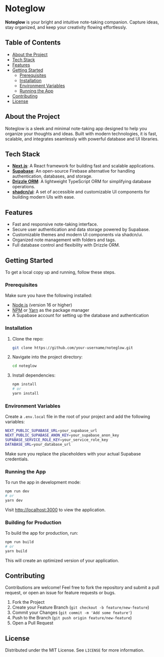 
# Noteglow

**Noteglow** is your bright and intuitive note-taking companion. Capture ideas, stay organized, and keep your creativity flowing effortlessly.

## Table of Contents

- [About the Project](#about-the-project)
- [Tech Stack](#tech-stack)
- [Features](#features)
- [Getting Started](#getting-started)
  - [Prerequisites](#prerequisites)
  - [Installation](#installation)
  - [Environment Variables](#environment-variables)
  - [Running the App](#running-the-app)
- [Contributing](#contributing)
- [License](#license)

## About the Project

Noteglow is a sleek and minimal note-taking app designed to help you organize your thoughts and ideas. Built with modern technologies, it is fast, scalable, and integrates seamlessly with powerful database and UI libraries.

## Tech Stack

- **[Next.js](https://nextjs.org/)**: A React framework for building fast and scalable applications.
- **[Supabase](https://supabase.com/)**: An open-source Firebase alternative for handling authentication, databases, and storage.
- **[Drizzle ORM](https://orm.drizzle.team/)**: A lightweight TypeScript ORM for simplifying database operations.
- **[shadcn/ui](https://ui.shadcn.dev/)**: A set of accessible and customizable UI components for building modern UIs with ease.

## Features

- Fast and responsive note-taking interface.
- Secure user authentication and data storage powered by Supabase.
- Customizable themes and modern UI components via shadcn/ui.
- Organized note management with folders and tags.
- Full database control and flexibility with Drizzle ORM.

## Getting Started

To get a local copy up and running, follow these steps.

### Prerequisites

Make sure you have the following installed:

- [Node.js](https://nodejs.org/) (version 16 or higher)
- [NPM](https://www.npmjs.com/) or [Yarn](https://yarnpkg.com/) as the package manager
- A Supabase account for setting up the database and authentication

### Installation

1. Clone the repo:
   ```bash
   git clone https://github.com/your-username/noteglow.git
   ```

2. Navigate into the project directory:
   ```bash
   cd noteglow
   ```

3. Install dependencies:
   ```bash
   npm install
   # or
   yarn install
   ```

### Environment Variables

Create a `.env.local` file in the root of your project and add the following variables:

```bash
NEXT_PUBLIC_SUPABASE_URL=your_supabase_url
NEXT_PUBLIC_SUPABASE_ANON_KEY=your_supabase_anon_key
SUPABASE_SERVICE_ROLE_KEY=your_service_role_key
DATABASE_URL=your_database_url
```

Make sure you replace the placeholders with your actual Supabase credentials.

### Running the App

To run the app in development mode:

```bash
npm run dev
# or
yarn dev
```

Visit [http://localhost:3000](http://localhost:3000) to view the application.

### Building for Production

To build the app for production, run:

```bash
npm run build
# or
yarn build
```

This will create an optimized version of your application.

## Contributing

Contributions are welcome! Feel free to fork the repository and submit a pull request, or open an issue for feature requests or bugs.

1. Fork the Project
2. Create your Feature Branch (`git checkout -b feature/new-feature`)
3. Commit your Changes (`git commit -m 'Add some feature'`)
4. Push to the Branch (`git push origin feature/new-feature`)
5. Open a Pull Request

## License

Distributed under the MIT License. See `LICENSE` for more information.
